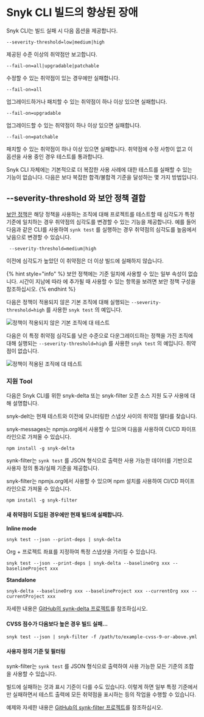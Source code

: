 # Snyk CLI 빌드의 향상된 장애

Snyk CLI는 빌드 실패 시 다음 옵션을 제공합니다.

```
--severity-threshold=low|medium|high
```

제공된 수준 이상의 취약점만 보고합니다.

```
--fail-on=all|upgradable|patchable
```

수정할 수 있는 취약점이 있는 경우에만 실패합니다.

```
--fail-on=all
```

업그레이드하거나 패치할 수 있는 취약점이 하나 이상 있으면 실패합니다.

```
--fail-on=upgradable
```

업그레이드할 수 있는 취약점이 하나 이상 있으면 실패합니다.

```
--fail-on=patchable
```

패치할 수 있는 취약점이 하나 이상 있으면 실패합니다. 취약점에 수정 사항이 없고 이 옵션을 사용 중인 경우 테스트를 통과합니다.

Snyk CLI 자체에는 기본적으로 더 복잡한 사용 사례에 대한 테스트를 실패할 수 있는 기능이 없습니다. 다음은 보다 복잡한 합격/불합격 기준을 달성하는 몇 가지 방법입니다.

## --severity-threshold 와 보안 정책 결합

[보안 정책](../../fixing-and-prioritizing-issues/policies/)은 해당 정책을 사용하는 조직에 대해 프로젝트를 테스트할 때 심각도가 특정 기준에 일치하는 경우 취약점의 심각도를 변경할 수 있는 기능을 제공합니다. 예를 들어 다음과 같은 CLI를 사용하여 `synk test` 를 실행하는 경우 취약점의 심각도를 높음에서 낮음으로 변경할 수 있습니다.

```
 --severity-threshold=medium|high
```

이전에 심각도가 높았던 이 취약점은 더 이상 빌드에 실패하지 않습니다.

{% hint style="info" %}
보안 정책에는 기준 일치에 사용할 수 있는 일부 속성이 없습니다. 시간이 지남에 따라 에 추가될 때 사용할 수 있는 항목을 보려면 보안 정책 구성을 참조하십시오.
{% endhint %}

다음은 정책이 적용되지 않은 기본 조직에 대해 실행되는 `--severity-threshold=high` 를 사용한 `snyk test` 의 예입니다.

![정책이 적용되지 않은 기본 조직에 대 테스트](https://camo.githubusercontent.com/de965fce454134d8cadaaf22fe093c4fdf1722a7349e99f1d2d8bc4cf9726836/68747470733a2f2f67626c6f627363646e2e676974626f6f6b2e636f6d2f6173736574732532462d4d56584b6472682d6a59334b44475073386c512532462d4d5a545f57334f316f46794d417a46396733732532462d4d5a5472633044364e6a5436566c53316a6d55253246696d6167652e706e673f616c743d6d6564696126746f6b656e3d32376530656538632d313437662d343934322d616461342d303864653037663637633430)

다음은 이 특정 취약점 심각도를 낮은 수준으로 다운그레이드하는 정책을 가진 조직에 대해 실행되는 `--severity-threshold=high` 를 사용한 `snyk test` 의 예입니다. 취약점이 없습니다.

![정책이 적용된 조직에 대 테스트](https://github.com/snyk/user-docs/raw/5e52535b78618f57eda40eb08fc8fbf91e16f1f0/docs/.gitbook/assets/test-organization-with-policy-applied.png)

### 지원 Tool

다음은 Snyk CLI를 위한 snyk-delta 또는 snyk-filter 오픈 소스 지원 도구 사용에 대해 설명합니다.

snyk-delt는 현재 테스트와 이전에 모니터링한 스냅샷 사이의 취약점 델타를 찾습니다.

snyk-messages는 npmjs.org에서 사용할 수 있으며 다음을 사용하여 CI/CD 파이프라인으로 가져올 수 있습니다.

```
npm install -g snyk-delta
```

synk-filter는 `synk test` 를 JSON 형식으로 출력한 사용 가능한 데이터를 기반으로 사용자 정의 통과/실패 기준을 제공합니다.

snyk-filter는 npmjs.org에서 사용할 수 있으며 npm 설치를 사용하여 CI/CD 파이프라인으로 가져올 수 있습니다.

```
npm install -g snyk-filter
```

#### 새 취약점이 도입된 경우에만 현재 빌드에 실패합니다.

**Inline mode**

```
snyk test --json --print-deps | snyk-delta
```

Org + 프로젝트 좌표를 지정하여 특정 스냅샷을 가리킬 수 있습니다.

```
snyk test --json --print-deps | snyk-delta --baselineOrg xxx --baselineProject xxx
```

**Standalone**

```
snyk-delta --baselineOrg xxx --baselineProject xxx --currentOrg xxx --currentProject xxx
```

자세한 내용은 [GitHub의 synk-delta 프로젝트](https://github.com/snyk-tech-services/snyk-delta)를 참조하십시오.

#### CVSS 점수가 다음보다 높은 경우 빌드 실패...

```
snyk test --json | snyk-filter -f /path/to/example-cvss-9-or-above.yml
```

#### 사용자 정의 기준 및 필터링

synk-filter는 `synk test` 를 JSON 형식으로 출력하여 사용 가능한 모든 기준의 조합을 사용할 수 있습니다.

빌드에 실패하는 것과 표시 기준이 다를 수도 있습니다. 이렇게 하면 일부 특정 기준에서만 실패하면서 테스트 출력에 모든 취약점을 표시하는 등의 작업을 수행할 수 있습니다.

예제와 자세한 내용은 [GitHub의 synk-filter 프로젝트](https://github.com/snyk-tech-services/snyk-filter)를 참조하십시오.
